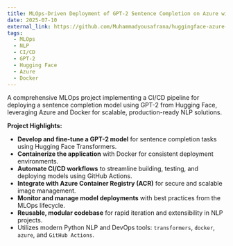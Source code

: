 ```yaml
---
title: MLOps-Driven Deployment of GPT-2 Sentence Completion on Azure with CI/CD
date: 2025-07-10
external_link: https://github.com/Muhammadyousafrana/huggingface-azure-acr
tags:
  - MLOps
  - NLP
  - CI/CD
  - GPT-2
  - Hugging Face
  - Azure
  - Docker
---
```


A comprehensive MLOps project implementing a CI/CD pipeline for deploying a sentence completion model using GPT-2 from Hugging Face, leveraging Azure and Docker for scalable, production-ready NLP solutions.

<!--more-->

**Project Highlights:**
- **Develop and fine-tune a GPT-2 model** for sentence completion tasks using Hugging Face Transformers.
- **Containerize the application** with Docker for consistent deployment environments.
- **Automate CI/CD workflows** to streamline building, testing, and deploying models using GitHub Actions.
- **Integrate with Azure Container Registry (ACR)** for secure and scalable image management.
- **Monitor and manage model deployments** with best practices from the MLOps lifecycle.
- **Reusable, modular codebase** for rapid iteration and extensibility in NLP projects.
- Utilizes modern Python NLP and DevOps tools: `transformers`, `docker`, `azure`, and `GitHub Actions`.
